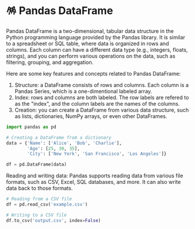 # 🪅 Pandas DataFrame

Pandas DataFrame is a two-dimensional, tabular data structure in the Python programming language provided by the Pandas library. It is similar to a spreadsheet or SQL table, where data is organized in rows and columns. Each column can have a different data type (e.g., integers, floats, strings), and you can perform various operations on the data, such as filtering, grouping, and aggregation.

Here are some key features and concepts related to Pandas DataFrame:

1. Structure: a DataFrame consists of rows and columns. Each column is a Pandas Series, which is a one-dimentional labeled array.
2. Index: rows and columns are both labeled. The row labels are refered to as the "index", and the column labels are the names of the columns.
3. Creation: you can create a DataFrame from various data structure, such as lists, dictionaries, NumPy arrays, or even other DataFrames.



```python
import pandas as pd

# Creating a DataFrame from a dictionary
data = {'Name': ['Alice', 'Bob', 'Charlie'],
        'Age': [25, 30, 35],
        'City': ['New York', 'San Francisco', 'Los Angeles']}

df = pd.DataFrame(data)

```

Reading and writing data: Pandas supports reading data from various file formats, such as CSV, Excel, SQL databases, and more. It can also write data back to those formats.



```python
# Reading from a CSV file
df = pd.read_csv('example.csv')

# Writing to a CSV file
df.to_csv('output.csv', index=False)

```
